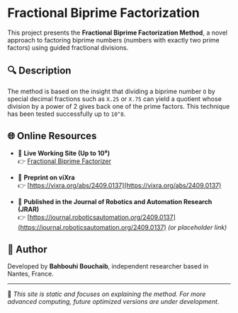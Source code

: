 # Fractional Biprime Factorization

This project presents the **Fractional Biprime Factorization Method**, a novel approach to factoring biprime numbers (numbers with exactly two prime factors) using guided fractional divisions.

## 🔍 Description

The method is based on the insight that dividing a biprime number `O` by special decimal fractions such as `X.25` or `X.75` can yield a quotient whose division by a power of 2 gives back one of the prime factors. This technique has been tested successfully up to `10^8`.

## 🌐 Online Resources

- 🔗 **Live Working Site (Up to 10⁸)**  
  👉 [Fractional Biprime Factorizer](https://bouchaib542.github.io/fractional-biprime-factorization/)

- 📄 **Preprint on viXra**  
  👉 [https://vixra.org/abs/2409.0137](https://vixra.org/abs/2409.0137)

- 📰 **Published in the Journal of Robotics and Automation Research (JRAR)**  
  👉 [https://journal.roboticsautomation.org/2409.0137](https://journal.roboticsautomation.org/2409.0137) *(or placeholder link)*

## 👤 Author

Developed by **Bahbouhi Bouchaib**, independent researcher based in Nantes, France.

---

📌 *This site is static and focuses on explaining the method. For more advanced computing, future optimized versions are under development.*
